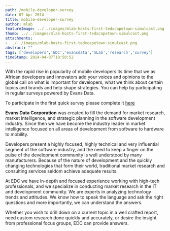 ```yaml
---
path: /mobile-developer-survey
date: 07 Apr 2014
title: mobile-developer-survey
author: mlab
featureImage: ../../images/mlab-hosts-first-tedxcapetown-simulcast.png
thumb: ../../images/mlab-hosts-first-tedxcapetown-simulcast.png
attachments: 
- ../../images/mlab-hosts-first-tedxcapetown-simulcast.png
abstract: ""
tags: ['developers','EDC','evansdata','mLab','research','survey']
timeStamp: 2014-04-07T10:50:52
---
```


With the rapid rise in popularity of mobile developers its time that we as African developers and innovators add your voices and opinions to the global call on what is important for developers, what we think about certain topics and brands and help shape strategies. You can help by participating in regular surveys powered by Evans Data.

To participate in the first quick survey please complete it [here](http:&#x2F;&#x2F;surveys.evansdata.com&#x2F;EDC_Panel_2014_1&#x2F;Panel_2014_1_MLABZA.php)

**Evans Data Corporation** was created to fill the demand for market research, market intelligence, and strategic planning in the software development industry. Since then we have become the industry leader in market intelligence focused on all areas of development from software to hardware to mobility.

Developers present a highly focused, highly technical and very influential segment of the software industry, and the need to keep a finger on the pulse of the development community is well understood by many manufacturers. Because of the nature of development and the quickly changing technologies that form their world, traditional market research and consulting services seldom achieve adequate results.

At EDC we have in-depth and focused experience working with high-tech professionals, and we specialize in conducting market research in the IT and development community. We are experts in analyzing technology trends and attitudes. We know how to speak the language and ask the right questions and more importantly, we can understand the answers.

Whether you wish to drill down on a current topic in a well crafted report, need custom research done quickly and accurately, or desire the insight from professional focus groups, EDC can provide answers.


